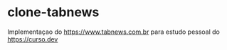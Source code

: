 # clone-tabnews
Implementaçao do https://www.tabnews.com.br para estudo pessoal do https://curso.dev
